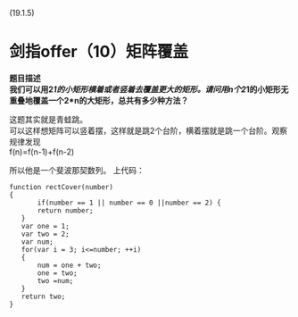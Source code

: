 (19.1.5)
# 剑指offer（10）矩阵覆盖

**题目描述**  
**我们可以用2*1的小矩形横着或者竖着去覆盖更大的矩形。请问用n个2*1的小矩形无重叠地覆盖一个2*n的大矩形，总共有多少种方法？**   

这题其实就是青蛙跳。   
可以这样想矩阵可以竖着摆，这样就是跳2个台阶，横着摆就是跳一个台阶。观察规律发现   
f(n)=f(n-1)+f(n-2)    

所以他是一个斐波那契数列。   上代码：  


	function rectCover(number)
	{
	       if(number == 1 || number == 0 ||number == 2) {
	       return number;
	   }
	   var one = 1;
	   var two = 2;
	   var num;
	   for(var i = 3; i<=number; ++i)
	   {
	       num = one + two;
	       one = two;
	       two =num;
	   }
	   return two;
	}